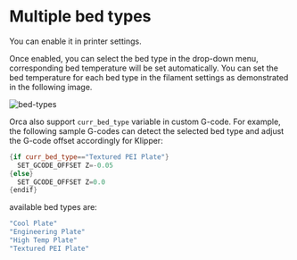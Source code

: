 # Multiple bed types

You can enable it in printer settings.

Once enabled, you can select the bed type in the drop-down menu, corresponding bed temperature will be set automatically.
You can set the bed temperature for each bed type in the filament settings as demonstrated in the following image.

![bed-types](https://github.com/SoftFever/OrcaSlicer/blob/main/doc/images/bed-types.gif?raw=true)

Orca also support `curr_bed_type` variable in custom G-code.
For example, the following sample G-codes can detect the selected bed type and adjust the G-code offset accordingly for Klipper:

```c++
{if curr_bed_type=="Textured PEI Plate"}
  SET_GCODE_OFFSET Z=-0.05
{else}
  SET_GCODE_OFFSET Z=0.0
{endif}
```

available bed types are:

```c++
"Cool Plate"
"Engineering Plate"
"High Temp Plate"
"Textured PEI Plate"
```